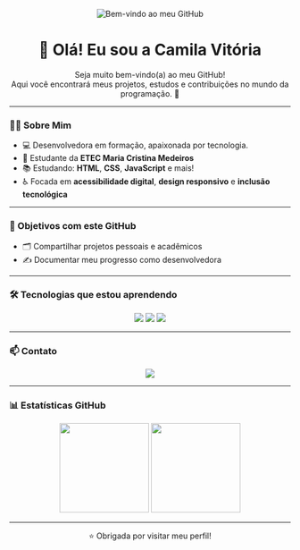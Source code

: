<!-- Banner -->
<p align="center">
  <img src="https://github.com/user-attachments/assets/2c4b6ee4-25ab-4ab5-a5fa-299afd720e06" alt="Bem-vindo ao meu GitHub" />
</p>

<h1 align="center">👋 Olá! Eu sou a Camila Vitória</h1>

<p align="center">
  Seja muito bem-vindo(a) ao meu GitHub!<br>
  Aqui você encontrará meus projetos, estudos e contribuições no mundo da programação. 🚀
</p>

---

### 💁‍♀️ Sobre Mim

- 💻 Desenvolvedora em formação, apaixonada por tecnologia.
- 🌹 Estudante da **ETEC Maria Cristina Medeiros**
- 📚 Estudando: **HTML**, **CSS**, **JavaScript** e mais!
- ♿ Focada em **acessibilidade digital**, **design responsivo** e **inclusão tecnológica**

---

### 🎯 Objetivos com este GitHub

- 🗂️ Compartilhar projetos pessoais e acadêmicos
- ✍️ Documentar meu progresso como desenvolvedora

---

### 🛠️ Tecnologias que estou aprendendo

<p align="center">
  <img src="https://img.shields.io/badge/HTML5-e34c26?style=for-the-badge&logo=html5&logoColor=white" />
  <img src="https://img.shields.io/badge/CSS3-264de4?style=for-the-badge&logo=css3&logoColor=white" />
  <img src="https://img.shields.io/badge/JavaScript-f7df1e?style=for-the-badge&logo=javascript&logoColor=black" />

</p>

---

### 📫 Contato

<p align="center">
  <a href="mailto:projcamilavitoria@gmail.com">
    <img src="https://img.shields.io/badge/Email-projcamilavitoria@gmail.com-purple?style=for-the-badge&logo=gmail&logoColor=white" />
  </a>
</p>

---

### 📊 Estatísticas GitHub

<div align="center">
  <img height="160em" src="https://github-readme-stats.vercel.app/api?username=projCamilaVitoria&show_icons=true&theme=radical&include_all_commits=true&count_private=true"/>
  <img height="160em" src="https://github-readme-stats.vercel.app/api/top-langs/?username=projCamilaVitoria&layout=compact&langs_count=7&theme=rose_pine"/>
</div>

---

<p align="center">⭐️ Obrigada por visitar meu perfil!</p>
